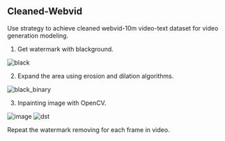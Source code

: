 ## Cleaned-Webvid
Use strategy to achieve cleaned webvid-10m video-text dataset for video generation modeling. 

1. Get watermark with blackground.

![black](https://github.com/feizc/Cleaned-Webvid/assets/37614046/5e3cbe2f-cdea-45b6-9737-ba4e032c1fe6) 

2. Expand the area using erosion and dilation algorithms.

![black_binary](https://github.com/feizc/Cleaned-Webvid/assets/37614046/ee529021-6608-48e8-8e24-b8cddec97a4b) 

3. Inpainting image with OpenCV.

![image](https://github.com/feizc/Cleaned-Webvid/assets/37614046/f4c562c7-969c-4e50-a9ab-cc721fe03aa3)
![dst](https://github.com/feizc/Cleaned-Webvid/assets/37614046/8b14a5db-2a67-420d-90ec-23c2e3fa0c6b)

Repeat the watermark removing for each frame in video. 

